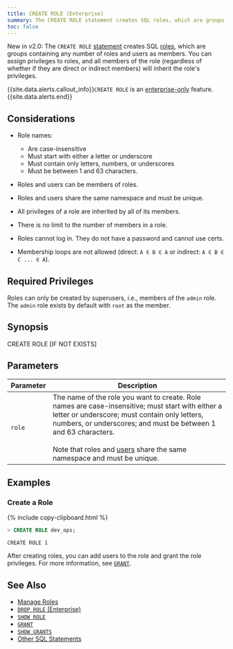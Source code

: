 ```yaml
---
title: CREATE ROLE (Enterprise)
summary: The CREATE ROLE statement creates SQL roles, which are groups containing any number of roles and users as members.
toc: false
---
```


<span class="version-tag">New in v2.0:</span> The `CREATE ROLE` [statement](sql-statements.html) creates SQL [roles](roles.html), which are groups containing any number of roles and users as members. You can assign privileges to roles, and all members of the role (regardless of whether if they are direct or indirect members) will inherit the role's privileges.

{{site.data.alerts.callout_info}}<code>CREATE ROLE</code> is an <a href="enterprise-licensing.html">enterprise-only</a> feature.{{site.data.alerts.end}}

<div id="toc"></div>

## Considerations

- Role names:
    - Are case-insensitive
    - Must start with either a letter or underscore
    - Must contain only letters, numbers, or underscores
    - Must be between 1 and 63 characters.

- Roles and users can be members of roles.
- Roles and users share the same namespace and must be unique.
- All privileges of a role are inherited by all of its members.
- There is no limit to the number of members in a role.
- Roles cannot log in. They do not have a password and cannot use certs.
- Membership loops are not allowed (direct: `A ∈ B ∈ A` or indirect: `A ∈ B ∈ C ... ∈ A`).

## Required Privileges

Roles can only be created by superusers, i.e., members of the `admin` role. The `admin` role exists by default with `root` as the member.

## Synopsis

CREATE ROLE [IF NOT EXISTS] <role>

## Parameters

| Parameter | Description |
------------|--------------
`role` | The name of the role you want to create. Role names are case-insensitive; must start with either a letter or underscore; must contain only letters, numbers, or underscores; and must be between 1 and 63 characters.<br><br>Note that roles and [users](create-user.html) share the same namespace and must be unique.

## Examples

### Create a Role

{% include copy-clipboard.html %}
~~~ sql
> CREATE ROLE dev_ops;
~~~
~~~
CREATE ROLE 1
~~~

After creating roles, you can add users to the role and grant the role privileges. For more information, see [`GRANT`](grant.html).

## See Also

- [Manage Roles](roles.html)
- [`DROP ROLE` (Enterprise)](drop-user.html)
- [`SHOW ROLE`](show-users.html)
- [`GRANT`](grant.html)
- [`SHOW GRANTS`](show-grants.html)
- [Other SQL Statements](sql-statements.html)

